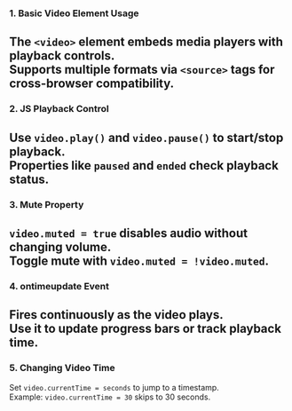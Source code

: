 ### **1. Basic Video Element Usage**  
The `<video>` element embeds media players with playback controls.  
Supports multiple formats via `<source>` tags for cross-browser compatibility.  
--
### **2. JS Playback Control**  
Use `video.play()` and `video.pause()` to start/stop playback.  
Properties like `paused` and `ended` check playback status.  
--
### **3. Mute Property**  
`video.muted = true` disables audio without changing volume.  
Toggle mute with `video.muted = !video.muted`.  
--
### **4. ontimeupdate Event**  
Fires continuously as the video plays.  
Use it to update progress bars or track playback time.  
--
### **5. Changing Video Time**  
Set `video.currentTime = seconds` to jump to a timestamp.  
Example: `video.currentTime = 30` skips to 30 seconds.